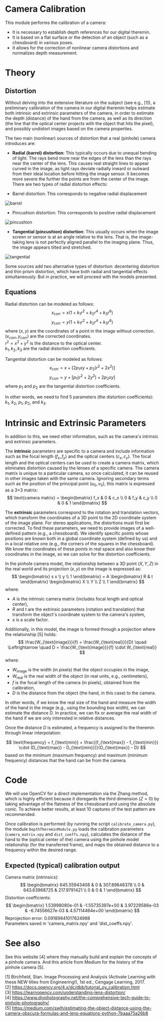 # Camera Calibration

This module performs the calibration of a camera:
- It is necessary to establish depth references for our digital theremin.
- It is based on a flat surface or the detection of an object (such as a chessboard) in various poses.
- It allows for the correction of nonlinear camera distortions and normalizes depth measurement.

# Theory

## Distortion

Without delving into the extensive literature on the subject (see e.g., [1]), a preliminary calibration of the camera in our digital theremin helps estimate both intrinsic and extrinsic parameters of the camera, in order to estimate the depth (distance) of the hand from the camera, as well as its direction (the line that the optical center projects with the object that hits the pixel), and possibly undistort images based on the camera properties.

The two main (nonlinear) sources of distortion that a real (pinhole) camera introduces are:

- **Radial (barrel) distortion**: This typically occurs due to unequal bending of light. The rays bend more near the edges of the lens than the rays near the center of the lens. This causes real straight lines to appear curved in the image, as light rays deviate radially inward or outward from their ideal location before hitting the image sensor. It becomes more severe the further the points are from the center of the image. There are two types of radial distortion effects:

- Barrel distortion: This corresponds to negative radial displacement

![barrel](../assets/barrel.png)

- Pincushion distortion: This corresponds to positive radial displacement

![pincushion](../assets/pincushion.png)

- **Tangential (pincushion) distortion**: This usually occurs when the image screen or sensor is at an angle relative to the lens. That is, the image-taking lens is not perfectly aligned parallel to the imaging plane. Thus, the image appears tilted and stretched.

![tangential](../assets/tangential.png)

Some sources add two alternative types of distortion: decentering distortion and thin prism distortion, which have both radial and tangential effects simultaneously. But in practice, we will proceed with the models presented.

## Equations

Radial distortion can be modeled as follows:
$$
x_{\text{corr}} = x \left( 1 + k_1 r^2 + k_2 r^4 + k_3 r^6 \right)
$$
$$
y_{\text{corr}} = y \left( 1 + k_1 r^2 + k_2 r^4 + k_3 r^6 \right)
$$
where $(x, y)$ are the coordinates of a point in the image without correction.  
$(x_{\text{corr}}, y_{\text{corr}})$ are the corrected coordinates.  
$r^2 = x^2 + y^2$ is the distance to the optical center.  
$k_1, k_2, k_3$ are the radial distortion coefficients.

Tangential distortion can be modeled as follows:
$$
x_{\text{corr}} = x + \left[ 2p_1 xy + p_2 (r^2 + 2x^2) \right]
$$
$$
y_{\text{corr}} = y + \left[ p_1 (r^2 + 2y^2) + 2p_2 xy \right]
$$
where $p_1$ and $p_2$ are the tangential distortion coefficients.

In other words, we need to find 5 parameters (the distortion coefficients): $k_1$, $k_2$, $p_1$, $p_2$, and $k_3$.

# Intrinsic and Extrinsic Parameters

In addition to this, we need other information, such as the camera's intrinsic and extrinsic parameters.

The **intrinsic** parameters are specific to a camera and include information such as the focal length $(f_x, f_y)$ and the optical centers $(c_x, c_y)$. The focal length and the optical centers can be used to create a camera matrix, which eliminates distortion caused by the lenses of a specific camera. The camera matrix is unique to a particular camera, so once calculated, it can be reused in other images taken with the same camera. Ignoring secondary terms such as the position of the principal point $(u_0, v_0)$, this matrix is expressed as a 3×3 matrix:
$$
\text{camera matrix} = \begin{bmatrix} f_x & 0 & c_x \\ 0 & f_y & c_y \\ 0 & 0 & 1 \end{bmatrix}
$$

The **extrinsic** parameters correspond to the rotation and translation vectors, which transform the coordinates of a 3D point to the 2D coordinate system of the image plane. For stereo applications, the distortions must first be corrected. To find these parameters, we need to provide images of a well-defined pattern (e.g., a chessboard). We identify specific points whose positions are known both in a global coordinate system (defined by us) and in a local relative one (e.g., the corners of the squares in the chessboard). We know the coordinates of these points in real space and also know their coordinates in the image, so we can solve for the distortion coefficients.

In the pinhole camera model, the relationship between a 3D point $(X, Y, Z)$ in the real world and its projection $(x, y)$ on the image is expressed as:
$$
\begin{bmatrix} s x \\ y \\ 1 \end{bmatrix} = A \begin{bmatrix} R & t \end{bmatrix} \begin{bmatrix} X \\ Y \\ Z \\ 1 \end{bmatrix}
$$
where:
- $A$ is the intrinsic camera matrix (includes focal length and optical center),
- $R$ and $t$ are the extrinsic parameters (rotation and translation) that transform the object's coordinate system to the camera's system,
- $s$ is a scale factor.

Additionally, in this model, the image is formed through a projection where the relationship [5] holds:
$$
\frac{W_{\text{image}}}{f} = \frac{W_{\text{real}}}{D} \quad \Leftrightarrow \quad D = \frac{W_{\text{image}}}{f} \cdot W_{\text{real}}
$$
where:
- $W_{\text{image}}$ is the width (in pixels) that the object occupies in the image,
- $W_{\text{real}}$ is the real width of the object (in real units, e.g., centimeters),
- $f$ is the focal length of the camera (in pixels), obtained from the calibration,
- $D$ is the distance from the object (the hand, in this case) to the camera.

In other words, if we know the real size of the hand and measure the width of the hand in the image (e.g., using the bounding box width), we can estimate the distance $D$. In practice, we can fix or average the real width of the hand if we are only interested in relative distances.

Once the distance $D$ is estimated, a frequency is assigned to the theremin through linear interpolation:

$$
\text{frequency} = f_{\text{min}} + \frac{(f_{\text{max}} - f_{\text{min}}) \cdot (D_{\text{max}} - D_{\text{min}})}{D_{\text{max}} - D}
$$
based on the minimum (maximum frequency) and maximum (minimum frequency) distances that the hand can be from the camera.

# Code

We will use OpenCV for a direct implementation via the Zhang method, which is highly efficient because it disregards the third dimension ($Z=0$) by taking advantage of the flatness of the chessboard and using the absolute conic. To achieve better results, at least 10 captures of the test pattern are recommended.

Once calibration is performed (by running the script `calibrate_camera.py`), the module `DepthThereminModule.py` loads the calibration parameters (`camera_matrix.npy` and `dist_coeffs.npy`), calculates the distance of the hand to the (optical center of the) camera using the pinhole model relationship (for the transferred frame), and maps the obtained distance to a frequency within the desired range.

## Expected (typical) calibration output

Camera matrix (intrinsics):
$$
\begin{bmatrix}
645.55943408 & 0 & 307.89848378 \\
0 & 643.63968725 & 217.9791421 \\
0 & 0 & 1
\end{bmatrix}
$$
Distortion coefficients:
$$
\begin{bmatrix}
1.53998080e-01 & -1.55735397e+00 & 3.97229586e-03 & -6.74556627e-03 & 4.57114464e+00
\end{bmatrix}
$$
Reprojection error: 0.09189841017624988  
Parameters saved in 'camera_matrix.npy' and 'dist_coeffs.npy'.

# See also

See this website [4] where they manually build and explain the concepts of a pinhole camera. And this article from Medium for the history of the pinhole camera [5].

[1] Birchfield, Stan. Image Processing and Analysis (Activate Learning with these NEW titles from Engineering!), 1st ed., Cengage Learning, 2017.  
[2] https://docs.opencv.org/4.x/dc/dbb/tutorial_py_calibration.html  
[3] https://learnopencv.com/understanding-lens-distortion/  
[4] https://www.diyphotography.net/the-comprehensive-tech-guide-to-pinhole-photography/  
[5] https://medium.com/swlh/estimating-the-object-distance-using-the-camera-obscura-formulas-and-lens-equations-python-7baaa75a26b8

